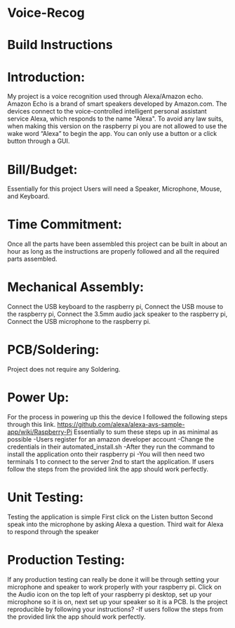 # Voice-Recog
#                                                          Build Instructions
# Introduction: 
My project is a voice recognition used through Alexa/Amazon echo. Amazon Echo is a brand of smart speakers developed by Amazon.com. The devices connect to the voice-controlled intelligent personal assistant service Alexa, which responds to the name "Alexa". To avoid any law suits, when making this version on the raspberry pi you are not allowed to use the wake word “Alexa” to begin the app. You can only use a button or a click button through a GUI.

# Bill/Budget: 
Essentially for this project Users will need a Speaker, Microphone, Mouse, and Keyboard.

# Time Commitment:
Once all the parts have been assembled this project can be built in about an hour as long as the instructions are properly followed and all the required parts assembled.

# Mechanical Assembly:
Connect the USB keyboard to the raspberry pi, Connect the USB mouse to the raspberry pi, Connect the 3.5mm audio jack speaker to the raspberry pi, Connect the USB microphone to the raspberry pi.

# PCB/Soldering:
Project does not require any Soldering.

# Power Up:
For the process in powering up this the device I followed the following steps through this link.
https://github.com/alexa/alexa-avs-sample-app/wiki/Raspberry-Pi
Essentially to sum these steps up in as minimal as possible
-Users register for an amazon developer account
-Change the credentials in their automated_install.sh
-After they run the command to install the application onto their raspberry pi
-You will then need two terminals 1 to connect to the server 2nd to start the application.
If users follow the steps from the provided link the app should work perfectly.

# Unit Testing:
Testing the application is simple
First click on the Listen button 
Second speak into the microphone by asking Alexa a question.
Third wait for Alexa to respond through the speaker 
 
# Production Testing:
If any production testing can really be done it will be through setting your microphone and speaker to work properly with your raspberry pi. Click on the Audio icon on the top left of your raspberry pi desktop, set up your microphone so it is on, next set up your speaker so it is a PCB.
Is the project reproducible by following your instructions?
-If users follow the steps from the provided link the app should work perfectly.
